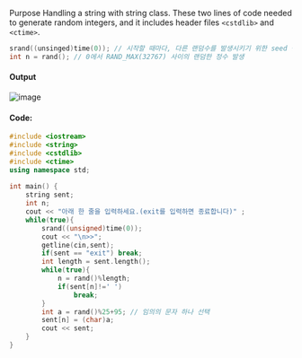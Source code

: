 Purpose
Handling a string with string class.
These two lines of code needed to generate random integers, and it includes header files `<cstdlib>` and `<ctime>`.
```cpp
srand((unsinged)time(0)); // 시작할 때마다, 다른 랜덤수를 발생시키기 위한 seed 설정
int n = rand(); // 0에서 RAND_MAX(32767) 사이의 랜덤한 정수 발생
```

#### **Output**
![image](https://img1.daumcdn.net/thumb/R1280x0/?scode=mtistory2&fname=https%3A%2F%2Fk.kakaocdn.net%2Fdn%2FckmEtR%2FbtqCwYc8fem%2F1Su2RUBbgArivzu5XKi2LK%2Fimg.png)


#### **Code:**
```cpp
#include <iostream>
#include <string>
#include <cstdlib>
#include <ctime>
using namespace std;
 
int main() {
    string sent;
    int n;
    cout << "아래 한 줄을 입력하세요.(exit를 입력하면 종료합니다)" ;
    while(true){
        srand((unsigned)time(0));
        cout << "\n>>";
        getline(cin,sent);
        if(sent == "exit") break;
        int length = sent.length();
        while(true){
            n = rand()%length;
            if(sent[n]!=' ') 
                break;
        }
        int a = rand()%25+95; // 임의의 문자 하나 선택 
        sent[n] = (char)a;
        cout << sent;
    }
}
```

